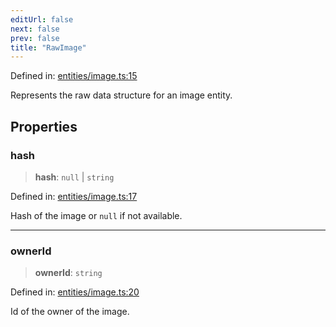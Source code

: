 ```yaml
---
editUrl: false
next: false
prev: false
title: "RawImage"
---
```


Defined in: [entities/image.ts:15](https://github.com/KodekoStudios/Kodcord/blob/6ab19d75069161c7cd299514170ea69cc40eca30/packages/classes/src/entities/image.ts#L15)

Represents the raw data structure for an image entity.

## Properties

### hash

> **hash**: `null` \| `string`

Defined in: [entities/image.ts:17](https://github.com/KodekoStudios/Kodcord/blob/6ab19d75069161c7cd299514170ea69cc40eca30/packages/classes/src/entities/image.ts#L17)

Hash of the image or `null` if not available.

***

### ownerId

> **ownerId**: `string`

Defined in: [entities/image.ts:20](https://github.com/KodekoStudios/Kodcord/blob/6ab19d75069161c7cd299514170ea69cc40eca30/packages/classes/src/entities/image.ts#L20)

Id of the owner of the image.
